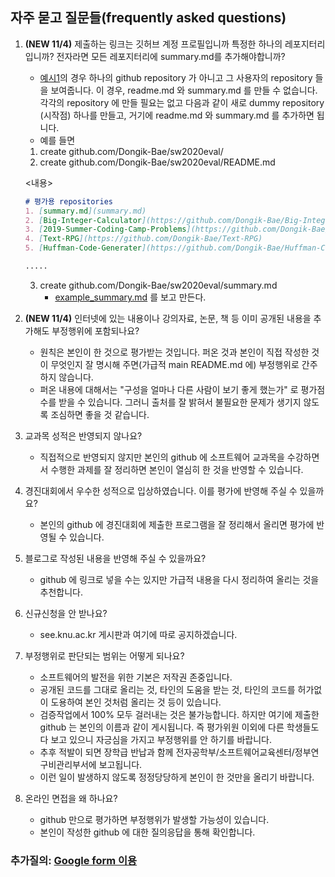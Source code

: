 ## 자주 묻고 질문들(frequently asked questions)
1. __(NEW 11/4)__ 제출하는 링크는 깃허브 계정 프로필입니까 특정한 하나의 레포지터리입니까? 전자라면 모든 레포지터리에 summary.md를 추가해야합니까?
    - [예시1](https://github.com/Dongik-Bae)의 경우 하나의 github repository 가 아니고 그 사용자의 repository 들을 보여줍니다. 
      이 경우, readme.md 와 summary.md 를 만들 수 없습니다. 각각의 repository 에 만들 필요는 없고 다음과 같이 
      새로 dummy repository (시작점) 하나를 만들고, 거기에 readme.md 와 summary.md 를 추가하면 됩니다.
    - 예를 들면
    1. create github.com/Dongik-Bae/sw2020eval/
    2. create github.com/Dongik-Bae/sw2020eval/README.md
    
    <내용>
    ```md
    # 평가용 repositories
    1. [summary.md](summary.md)
    2. [Big-Integer-Calculator](https://github.com/Dongik-Bae/Big-Integer-Calculator)
    3. [2019-Summer-Coding-Camp-Problems](https://github.com/Dongik-Bae/2019-Summer-Coding-Camp-Problems)
    4. [Text-RPG](https://github.com/Dongik-Bae/Text-RPG)
    5. [Huffman-Code-Generater](https://github.com/Dongik-Bae/Huffman-Code-Generater)

    .....
    ```
    
    3. create github.com/Dongik-Bae/sw2020eval/summary.md
        - [example_summary.md](example_summary.md) 를 보고 만든다.

1. __(NEW 11/4)__ 인터넷에 있는 내용이나 강의자료, 논문, 책 등 이미 공개된 내용을 추가해도 부정행위에 포함되나요?
    - 원칙은 본인이 한 것으로 평가받는 것입니다. 퍼온 것과 본인이 직접 작성한 것이 무엇인지 잘 명시해 주면(가급적 main README.md 에) 부정행위로 간주하지 않습니다.
    - 퍼온 내용에 대해서는 "구성을 얼마나 다른 사람이 보기 좋게 했는가" 로 평가점수를 받을 수 있습니다. 그러니 출처를 잘 밝혀서 불필요한 문제가 생기지 않도록 조심하면 좋을 것 같습니다.
1. 교과목 성적은 반영되지 않나요?
    - 직접적으로 반영되지 않지만 본인의 github 에 소프트웨어 교과목을 수강하면서 수행한 과제를 잘 정리하면 본인이 열심히 한 것을 반영할 수 있습니다.
1. 경진대회에서 우수한 성적으로 입상하였습니다. 이를 평가에 반영해 주실 수 있을까요?
    - 본인의 github 에 경진대회에 제출한 프로그램을 잘 정리해서 올리면 평가에 반영될 수 있습니다.
1. 블로그로 작성된 내용을 반영해 주실 수 있을까요?
    - github 에 링크로 넣을 수는 있지만 가급적 내용을 다시 정리하여 올리는 것을 추천합니다.
1. 신규신청을 안 받나요?
    - see.knu.ac.kr 게시판과 여기에 따로 공지하겠습니다.
1. 부정행위로 판단되는 범위는 어떻게 되나요?
    - 소프트웨어의 발전을 위한 기본은 저작권 존중입니다.
    - 공개된 코드를 그대로 올리는 것, 타인의 도움을 받는 것, 타인의 코드를 허가없이 도용하여 본인 것처럼 올리는 것 등이 있습니다.
    - 검증작업에서 100% 모두 걸러내는 것은 불가능합니다. 하지만 여기에 제출한 github 는 본인의 이름과 같이 게시됩니다. 즉 평가위원 이외에 다른 학생들도 다 보고 있으니 자긍심을 가지고 부정행위를 안 하기를 바랍니다.
    - 추후 적발이 되면 장학급 반납과 함께 전자공학부/소프트웨어교육센터/정부연구비관리부서에 보고됩니다. 
    - 이런 일이 발생하지 않도록 정정당당하게 본인이 한 것만을 올리기 바랍니다.
1. 온라인 면접을 왜 하나요?    
    - github 만으로 평가하면 부정행위가 발생할 가능성이 있습니다. 
    - 본인이 작성한 github 에 대한 질의응답을 통해 확인합니다.

### 추가질의: [Google form 이용](https://docs.google.com/forms/d/e/1FAIpQLSdN5AtF8bDQDJN3Vh896W_iKJfcE2RMJBCAl9A69kzLvkrcow/viewform?usp=sf_link)
